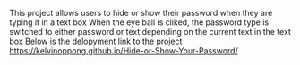 This project allows users to hide or show their password when they  are typing it in a text box
When the eye ball is cliked, the password type is switched to either password or text depending on the current text in the text box
Below is the delopyment link to the project
https://kelvinoppong.github.io/Hide-or-Show-Your-Password/
